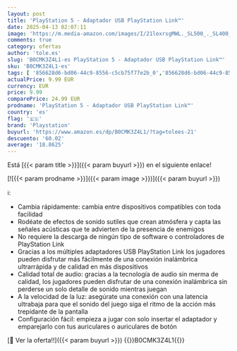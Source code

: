 ```yaml
---
layout: post
title: 'PlayStation 5 - Adaptador USB PlayStation Link™'
date: 2025-04-13 02:07:11
image: 'https://m.media-amazon.com/images/I/21lexrsgMWL._SL500_._SL400_.jpg'
comments: true
category: ofertas
author: 'tole.es'
slug: 'B0CMK3Z4L1-es PlayStation 5 - Adaptador USB PlayStation Link™'
sku: 'B0CMK3Z4L1-es'
tags: [ '856628d6-bd06-44c9-8556-c5cb75f77e2b_0','856628d6-bd06-44c9-8556-c5cb75f77e2b_3701','Accesorios','Arborist Merchandising Root','Electrónica','Hardware y juegos para PlayStation 5','Self Service','Special Features Stores','Videojuegos','playstation','🇪🇸', ]
actualPrice: 9.99 EUR
currency: EUR
price: 9.99
comparePrice: 24.99 EUR
prodname: 'PlayStation 5 - Adaptador USB PlayStation Link™'
country: 'es'
flag: '🇪🇸'
brand: 'Playstation'
buyurl: 'https://www.amazon.es/dp/B0CMK3Z4L1/?tag=tolees-21'
descuento: '60.02'
average: '18.8625'
---
```


Está [{{< param title >}}]({{< param buyurl >}}) en el siguiente enlace!

[![{{< param prodname >}}]({{< param image >}})]({{< param buyurl >}})

ℹ️:

- Cambia rápidamente: cambia entre dispositivos compatibles con toda facilidad
- Rodéate de efectos de sonido sutiles que crean atmósfera y capta las señales acústicas que te advierten de la presencia de enemigos
- No requiere la descarga de ningún tipo de software o controladores de PlayStation Link
- Gracias a los múltiples adaptadores USB PlayStation Link los jugadores pueden disfrutar más fácilmente de una conexión inalámbrica ultrarrápida y de calidad en más dispositivos
- Calidad total de audio: gracias a la tecnología de audio sin merma de calidad, los jugadores pueden disfrutar de una conexión inalámbrica sin perderse un solo detalle de sonido mientras juegan
- A la velocidad de la luz: asegúrate una conexión con una latencia ultrabaja para que el sonido del juego siga el ritmo de la acción más trepidante de la pantalla
- Configuración fácil: empieza a jugar con solo insertar el adaptador y emparejarlo con tus auriculares o auriculares de botón

[🛒 Ver la oferta!!]({{< param buyurl >}})
{{<world>}}B0CMK3Z4L1{{</world>}}
